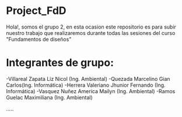 # Project_FdD

Hola!, somos el grupo 2, en esta ocasion este repositorio es para subir nuestro trabajo que realizaremos durante todas las sesiones del curso "Fundamentos de diseños"

# Integrantes de grupo:
-Villareal Zapata Liz Nicol (Ing. Ambiental)
-Quezada Marcelino Gian Carlos(Ing. Informática)
-Herrera Valeriano Jhunior Fernando (Ing. Informática)
-Vasquez Nuñez America Mailyn (Ing. Ambiental)
-Ramos Guelac Maximiliana  (Ing. Ambiental)

.....